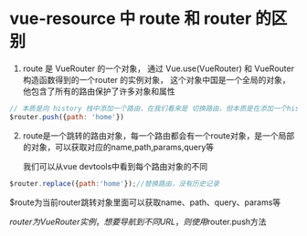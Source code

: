 # vue-resource 中 route 和 router 的区别

1. route 是 VueRouter 的一个对象， 通过 Vue.use(VueRouter) 和 VueRouter 构造函数得到的一个router 的实例对象， 这个对象中国是一个全局的对象， 他包含了所有的路由保护了许多对象和属性

```js
// 本质是向 history 栈中添加一个路由，在我们看来是 切换路由，但本质是在添加一个history记录
$router.push({path: 'home'})
```
2. route是一个跳转的路由对象，每一个路由都会有一个route对象，是一个局部的对象，可以获取对应的name,path,params,query等

   我们可以从vue devtools中看到每个路由对象的不同

```js
$router.replace({path:'home'});//替换路由，没有历史记录
```

$route为当前router跳转对象里面可以获取name、path、query、params等

$router为VueRouter实例，想要导航到不同URL，则使用$router.push方法